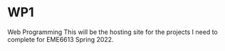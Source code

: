 # WP1
Web Programming 
This will be the hosting site for the projects I need to complete for EME6613 Spring 2022.
